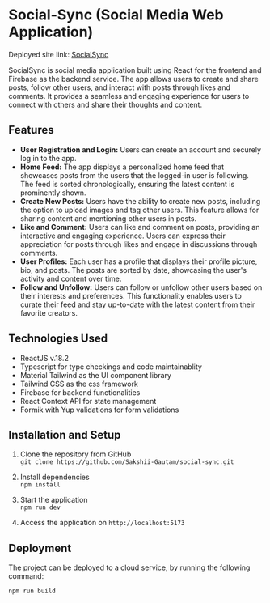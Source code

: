 # Social-Sync (Social Media Web Application)   

Deployed site link: [SocialSync](https://social-sync.netlify.app/)   

SocialSync is social media application built using React for the frontend and Firebase as the backend service. The app allows users to create and share posts, follow other users, and interact with posts through likes and comments. It provides a seamless and engaging experience for users to connect with others and share their thoughts and content.    

## Features   

* **User Registration and Login:** Users can create an account and securely log in to the app. 
* **Home Feed:** The app displays a personalized home feed that showcases posts from the users that the logged-in user is following. The feed is sorted chronologically, ensuring the latest content is prominently shown.
* **Create New Posts:** Users have the ability to create new posts, including the option to upload images and tag other users. This feature allows for sharing content and mentioning other users in posts.
* **Like and Comment:** Users can like and comment on posts, providing an interactive and engaging experience. Users can express their appreciation for posts through likes and engage in discussions through comments.
* **User Profiles:** Each user has a profile that displays their profile picture, bio, and posts. The posts are sorted by date, showcasing the user's activity and content over time.
* **Follow and Unfollow:** Users can follow or unfollow other users based on their interests and preferences. This functionality enables users to curate their feed and stay up-to-date with the latest content from their favorite creators.

## Technologies Used   

* ReactJS v.18.2
* Typescript for type checkings and code maintainablity
* Material Tailwind as the UI component library
* Tailwind CSS as the css framework
* Firebase for backend functionalities
* React Context API for state management
* Formik with Yup validations for form validations

## Installation and Setup

1. Clone the repository from GitHub   
```git clone https://github.com/Sakshii-Gautam/social-sync.git```

2. Install dependencies  
```npm install```

3. Start the application  
```npm run dev```

4. Access the application on `http://localhost:5173`   

## Deployment

The project can be deployed to a cloud service, by running the following command:

`npm run build`
